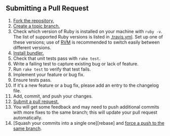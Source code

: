 ## Submitting a Pull Request

1. [Fork the repository.][fork]
2. [Create a topic branch.][branch]
3. Check which version of Ruby is installed on your machine with `ruby -v`.
   The list of supported Ruby versions is listed in [.travis.yml][travis_yml].
   Set up one of these versions; use of [RVM][rvm] is recommended to switch
   easily between different versions.
4. [Install bundler.][bundler]
5. Check that unit tests pass with `rake test`.
6. Write a failing test to capture existing bug or lack of feature.
7. Run `rake test` to verify that test fails.
8. Implement your feature or bug fix.
9. Ensure tests pass.
10. If it's a new feature or a bug fix,
    please add an entry to the changelog file.
11. Add, commit, and push your changes.
12. [Submit a pull request.][pr]
13. You will get some feedback and may need to push additional commits
    with more fixes to the same branch; this will update your pull request
    automatically.
14. [Squash your commits into a single one][rebase]
    and [force a push to the same branch][force_push].

[branch]: http://learn.github.com/p/branching.html
[bundler]: http://bundler.io
[force_push]: https://help.github.com/articles/dealing-with-non-fast-forward-errors
[fork]: https://help.github.com/articles/fork-a-repo
[pr]: https://help.github.com/articles/using-pull-requests
[rvm]: https://rvm.io
[squash]: https://help.github.com/articles/interactive-rebase
[travis_yml]: https://github.com/vmg/redcarpet/blob/master/.travis.yml
